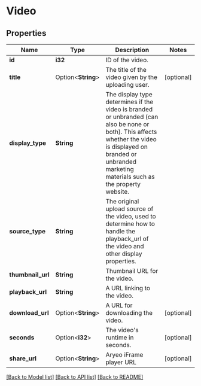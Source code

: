 # Video

## Properties

Name | Type | Description | Notes
------------ | ------------- | ------------- | -------------
**id** | **i32** | ID of the video. | 
**title** | Option<**String**> | The title of the video given by the uploading user. | [optional]
**display_type** | **String** | The display type determines if the video is branded or unbranded (can also be none or both). This affects whether the video is displayed on branded or unbranded marketing materials such as the property website. | 
**source_type** | **String** | The original upload source of the video, used to determine how to handle the playback_url of the video and other display properties.  | 
**thumbnail_url** | **String** | Thumbnail URL for the video. | 
**playback_url** | **String** | A URL linking to the video. | 
**download_url** | Option<**String**> | A URL for downloading the video. | [optional]
**seconds** | Option<**i32**> | The video's runtime in seconds. | [optional]
**share_url** | Option<**String**> | Aryeo iFrame player URL | [optional]

[[Back to Model list]](../README.md#documentation-for-models) [[Back to API list]](../README.md#documentation-for-api-endpoints) [[Back to README]](../README.md)


